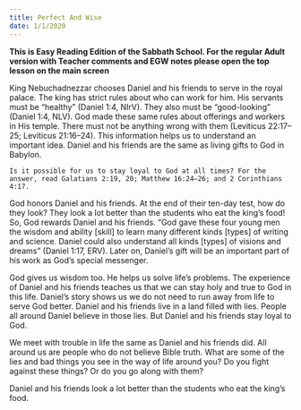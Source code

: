 ```yaml
---
title: Perfect And Wise
date: 1/1/2020
---
```


 **This is Easy Reading Edition of the Sabbath School. For the regular Adult version with Teacher comments and EGW notes please open the top lesson on the main screen** 

King Nebuchadnezzar chooses Daniel and his friends to serve in the royal palace. The king has strict rules about who can work for him. His servants must be “healthy” (Daniel 1:4, NIrV). They also must be “good-looking” (Daniel 1:4, NLV). God made these same rules about offerings and workers in His temple. There must not be anything wrong with them (Leviticus 22:17–25; Leviticus 21:16–24). This information helps us to understand an important idea. Daniel and his friends are the same as living gifts to God in Babylon.

`Is it possible for us to stay loyal to God at all times? For the answer, read Galatians 2:19, 20; Matthew 16:24–26; and 2 Corinthians 4:17.`

God honors Daniel and his friends. At the end of their ten-day test, how do they look? They look a lot better than the students who eat the king’s food! So, God rewards Daniel and his friends. “God gave these four young men the wisdom and ability [skill] to learn many different kinds [types] of writing and science. Daniel could also understand all kinds [types] of visions and dreams” (Daniel 1:17, ERV). Later on, Daniel’s gift will be an important part of his work as God’s special messenger.

God gives us wisdom too. He helps us solve life’s problems. The experience of Daniel and his friends teaches us that we can stay holy and true to God in this life. Daniel’s story shows us we do not need to run away from life to serve God better. Daniel and his friends live in a land filled with lies. People all around Daniel believe in those lies. But Daniel and his friends stay loyal to God.

We meet with trouble in life the same as Daniel and his friends did. All around us are people who do not believe Bible truth. What are some of the lies and bad things you see in the way of life around you? Do you fight against these things? Or do you go along with them?

Daniel and his friends look a lot better than the students who eat the king’s food.
